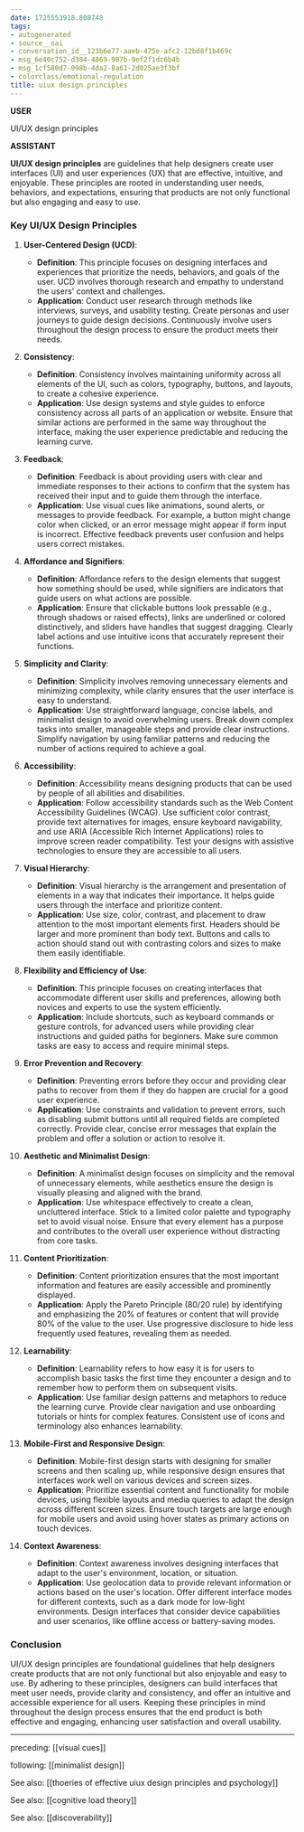 ```yaml
---
date: 1725553918.808748
tags:
- autogenerated
- source__oai
- conversation_id__123b6e77-aaeb-475e-afc2-12bd8f1b469c
- msg_6e40c752-d384-4869-987b-9ef2f1dc6b4b
- msg_1cf580d7-098b-4da2-8a61-2d025ae3f3bf
- colorclass/emotional-regulation
title: uiux design principles
---
```


**USER**

UI/UX design principles


**ASSISTANT**

**UI/UX design principles** are guidelines that help designers create user interfaces (UI) and user experiences (UX) that are effective, intuitive, and enjoyable. These principles are rooted in understanding user needs, behaviors, and expectations, ensuring that products are not only functional but also engaging and easy to use.

### Key UI/UX Design Principles

1. **User-Centered Design (UCD)**:
   - **Definition**: This principle focuses on designing interfaces and experiences that prioritize the needs, behaviors, and goals of the user. UCD involves thorough research and empathy to understand the users' context and challenges.
   - **Application**: Conduct user research through methods like interviews, surveys, and usability testing. Create personas and user journeys to guide design decisions. Continuously involve users throughout the design process to ensure the product meets their needs.

2. **Consistency**:
   - **Definition**: Consistency involves maintaining uniformity across all elements of the UI, such as colors, typography, buttons, and layouts, to create a cohesive experience.
   - **Application**: Use design systems and style guides to enforce consistency across all parts of an application or website. Ensure that similar actions are performed in the same way throughout the interface, making the user experience predictable and reducing the learning curve.

3. **Feedback**:
   - **Definition**: Feedback is about providing users with clear and immediate responses to their actions to confirm that the system has received their input and to guide them through the interface.
   - **Application**: Use visual cues like animations, sound alerts, or messages to provide feedback. For example, a button might change color when clicked, or an error message might appear if form input is incorrect. Effective feedback prevents user confusion and helps users correct mistakes.

4. **Affordance and Signifiers**:
   - **Definition**: Affordance refers to the design elements that suggest how something should be used, while signifiers are indicators that guide users on what actions are possible.
   - **Application**: Ensure that clickable buttons look pressable (e.g., through shadows or raised effects), links are underlined or colored distinctively, and sliders have handles that suggest dragging. Clearly label actions and use intuitive icons that accurately represent their functions.

5. **Simplicity and Clarity**:
   - **Definition**: Simplicity involves removing unnecessary elements and minimizing complexity, while clarity ensures that the user interface is easy to understand.
   - **Application**: Use straightforward language, concise labels, and minimalist design to avoid overwhelming users. Break down complex tasks into smaller, manageable steps and provide clear instructions. Simplify navigation by using familiar patterns and reducing the number of actions required to achieve a goal.

6. **Accessibility**:
   - **Definition**: Accessibility means designing products that can be used by people of all abilities and disabilities.
   - **Application**: Follow accessibility standards such as the Web Content Accessibility Guidelines (WCAG). Use sufficient color contrast, provide text alternatives for images, ensure keyboard navigability, and use ARIA (Accessible Rich Internet Applications) roles to improve screen reader compatibility. Test your designs with assistive technologies to ensure they are accessible to all users.

7. **Visual Hierarchy**:
   - **Definition**: Visual hierarchy is the arrangement and presentation of elements in a way that indicates their importance. It helps guide users through the interface and prioritize content.
   - **Application**: Use size, color, contrast, and placement to draw attention to the most important elements first. Headers should be larger and more prominent than body text. Buttons and calls to action should stand out with contrasting colors and sizes to make them easily identifiable.

8. **Flexibility and Efficiency of Use**:
   - **Definition**: This principle focuses on creating interfaces that accommodate different user skills and preferences, allowing both novices and experts to use the system efficiently.
   - **Application**: Include shortcuts, such as keyboard commands or gesture controls, for advanced users while providing clear instructions and guided paths for beginners. Make sure common tasks are easy to access and require minimal steps.

9. **Error Prevention and Recovery**:
   - **Definition**: Preventing errors before they occur and providing clear paths to recover from them if they do happen are crucial for a good user experience.
   - **Application**: Use constraints and validation to prevent errors, such as disabling submit buttons until all required fields are completed correctly. Provide clear, concise error messages that explain the problem and offer a solution or action to resolve it.

10. **Aesthetic and Minimalist Design**:
    - **Definition**: A minimalist design focuses on simplicity and the removal of unnecessary elements, while aesthetics ensure the design is visually pleasing and aligned with the brand.
    - **Application**: Use whitespace effectively to create a clean, uncluttered interface. Stick to a limited color palette and typography set to avoid visual noise. Ensure that every element has a purpose and contributes to the overall user experience without distracting from core tasks.

11. **Content Prioritization**:
    - **Definition**: Content prioritization ensures that the most important information and features are easily accessible and prominently displayed.
    - **Application**: Apply the Pareto Principle (80/20 rule) by identifying and emphasizing the 20% of features or content that will provide 80% of the value to the user. Use progressive disclosure to hide less frequently used features, revealing them as needed.

12. **Learnability**:
    - **Definition**: Learnability refers to how easy it is for users to accomplish basic tasks the first time they encounter a design and to remember how to perform them on subsequent visits.
    - **Application**: Use familiar design patterns and metaphors to reduce the learning curve. Provide clear navigation and use onboarding tutorials or hints for complex features. Consistent use of icons and terminology also enhances learnability.

13. **Mobile-First and Responsive Design**:
    - **Definition**: Mobile-first design starts with designing for smaller screens and then scaling up, while responsive design ensures that interfaces work well on various devices and screen sizes.
    - **Application**: Prioritize essential content and functionality for mobile devices, using flexible layouts and media queries to adapt the design across different screen sizes. Ensure touch targets are large enough for mobile users and avoid using hover states as primary actions on touch devices.

14. **Context Awareness**:
    - **Definition**: Context awareness involves designing interfaces that adapt to the user's environment, location, or situation.
    - **Application**: Use geolocation data to provide relevant information or actions based on the user's location. Offer different interface modes for different contexts, such as a dark mode for low-light environments. Design interfaces that consider device capabilities and user scenarios, like offline access or battery-saving modes.

### Conclusion

UI/UX design principles are foundational guidelines that help designers create products that are not only functional but also enjoyable and easy to use. By adhering to these principles, designers can build interfaces that meet user needs, provide clarity and consistency, and offer an intuitive and accessible experience for all users. Keeping these principles in mind throughout the design process ensures that the end product is both effective and engaging, enhancing user satisfaction and overall usability.


---

preceding: [[visual cues]]  


following: [[minimalist design]]

See also: [[thoeries of effective uiux design principles and psychology]]


See also: [[cognitive load theory]]


See also: [[discoverability]]